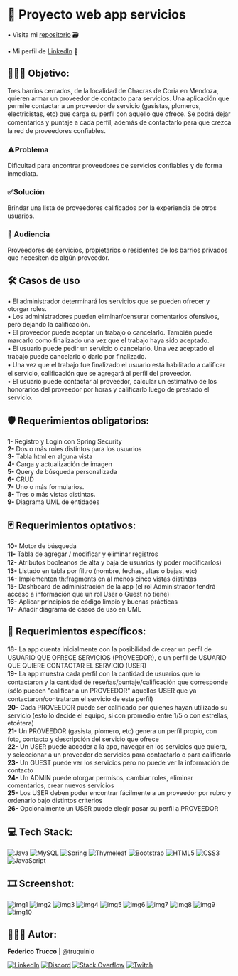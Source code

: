 # 🧰 Proyecto web app servicios 

• Visita mi <a href="https://github.com/truquinio/home-repair.git">repositorio</a> 🗃
<!-- • Ir al <a href="https://truquinio.github.io/alura-challenge-1-Encriptador/">encriptador</a> 🔗 -->
• Mi perfil de <a href="https://www.linkedin.com/in/federico-trucco/">LinkedIn</a> 🪪

## 👷🏻‍♂️ Objetivo:

Tres barrios cerrados, de la localidad de Chacras de Coria en Mendoza, quieren armar un proveedor de contacto para servicios. Una aplicación que permite contactar a un proveedor de servicio (gasistas, plomeros, electricistas, etc) que carga su perﬁl con aquello que ofrece. Se podrá dejar comentarios y puntaje a cada perﬁl, además de contactarlo para que crezca la red de proveedores conﬁables.

### ⚠️Problema
Diﬁcultad para encontrar proveedores de servicios conﬁables y de forma inmediata.

### ✅Solución
Brindar una lista de proveedores caliﬁcados por la experiencia de otros usuarios.

### 👥 Audiencia
Proveedores  de  servicios,  propietarios  o  residentes  de  los barrios privados que necesiten de algún proveedor.


## 🛠 Casos de uso
• El administrador determinará los servicios que se pueden ofrecer y otorgar
roles.<br>
• Los  administradores  pueden  eliminar/censurar comentarios ofensivos, pero dejando la caliﬁcación.<br>
• El proveedor puede aceptar un trabajo o cancelarlo. También puede marcarlo como ﬁnalizado una vez que el trabajo haya sido aceptado.<br>
• El usuario puede pedir un servicio o cancelarlo. Una vez aceptado el trabajo puede cancelarlo o darlo por ﬁnalizado.<br>
• Una vez que el trabajo fue ﬁnalizado el usuario está habilitado a caliﬁcar el servicio, caliﬁcación que se agregará al perﬁl del proveedor.<br>
• El  usuario  puede  contactar  al  proveedor,  calcular  un  estimativo  de  los honorarios del proveedor por horas y caliﬁcarlo luego de prestado el servicio.

## 🛡 Requerimientos obligatorios: 
**1-** Registro y Login con Spring Security<br>
**2-** Dos o más roles distintos para los usuarios<br>
**3-** Tabla html en alguna vista<br>
**4-** Carga y actualización de imagen<br>
**5-** Query de búsqueda personalizada<br>
**6-** CRUD<br>
**7-** Uno o más formularios.<br>
**8-** Tres o más vistas distintas.<br>
**9-** Diagrama UML de entidades

## 🃏 Requerimientos optativos:
**10-** Motor de búsqueda<br>
**11-** Tabla de agregar / modiﬁcar y eliminar registros<br>
**12-** Atributos booleanos de alta y baja de usuarios (y poder modiﬁcarlos)<br>
**13-** Listado en tabla por ﬁltro (nombre, fechas, altas o bajas, etc)<br>
**14-** Implementen th:fragments en al menos cinco vistas distintas<br>
**15-** Dashboard de administración de la app (el rol Administrador tendrá acceso a información que un rol User o Guest no tiene)<br>
**16-** Aplicar principios de código limpio y buenas prácticas<br>
**17-** Añadir diagrama de casos de uso en UML

## 🔰 Requerimientos específicos:
**18-** La app cuenta inicialmente con la posibilidad de crear un perﬁl de USUARIO QUE OFRECE SERVICIOS (PROVEEDOR), o un perﬁl de USUARIO QUE QUIERE CONTACTAR EL SERVICIO (USER)<br>
**19-** La app muestra cada perﬁl con la cantidad de usuarios que lo contactaron y la cantidad  de  reseñas/puntaje/caliﬁcación  que  corresponde (sólo pueden "caliﬁcar a un PROVEEDOR" aquellos USER que ya contactaron/contrataron el servicio de este perﬁl)<br>
**20-** Cada PROVEEDOR puede ser caliﬁcado por quienes hayan utilizado su servicio (esto lo decide el equipo, si con promedio entre 1/5 o con estrellas, etcétera)<br>
**21-** Un  PROVEEDOR  (gasista,  plomero,  etc)  genera  un perﬁl propio, con foto, contacto y descripción del servicio que ofrece<br>
**22-** Un USER puede acceder a la app, navegar en los servicios que quiera, y
seleccionar a un proveedor de servicios para contactarlo o para caliﬁcarlo<br>
**23-** Un GUEST puede ver los servicios pero no puede ver la información de
contacto<br>
**24-** Un ADMIN puede otorgar permisos, cambiar roles, eliminar comentarios, crear
nuevos servicios<br>
**25-** Los  USER  deben  poder  encontrar  fácilmente a un proveedor por rubro y ordenarlo bajo distintos criterios<br>
**26-** Opcionalmente un USER puede elegir pasar su perﬁl a PROVEEDOR


## 💻 Tech Stack:
![Java](https://img.shields.io/badge/Java-%23ED8B00.svg?style=flat&logo=Java&logoColor=white) ![MySQL](https://img.shields.io/badge/-MySQL-4479A1.svg?style=flat&logo=MySQL&logoColor=white) ![Spring](https://img.shields.io/badge/spring-%236DB33F.svg?style=flat&logo=spring&logoColor=white) ![Thymeleaf](https://img.shields.io/badge/-Thymeleaf-darkgreen.svg?style=flat&logo=Thymeleaf&logoColor=white) ![Bootstrap](https://img.shields.io/badge/bootstrap-%23563D7C.svg?style=flat&logo=bootstrap&logoColor=white) ![HTML5](https://img.shields.io/badge/html5-%23E34F26.svg?style=flat&logo=html5&logoColor=white) ![CSS3](https://img.shields.io/badge/css3-%231572B6.svg?style=flat&logo=css3&logoColor=white) ![JavaScript](https://img.shields.io/badge/javascript-%23323330.svg?style=flat&logo=javascript&logoColor=%23F7DF1E) 

## 🎞 Screenshot:

![img1](https://i.ibb.co/J3g91Wp/01-Mi-marido-te-lo-hace-index-1.jpg)
![img2](https://i.ibb.co/gvGwHXy/02-Mi-marido-te-lo-hace-register-user-1.jpg)
![img3](https://i.ibb.co/K5nv2xw/02-Mi-marido-te-lo-hace-login-1.jpg)
![img4](https://i.ibb.co/McbfzwT/04-Mi-marido-te-lo-hace-mi-perfil-User-1.jpg)
![img5](https://i.ibb.co/Ptw3MRy/07-Mi-marido-te-lo-hace-mi-perfil-Provider-foto-1.jpg)
![img6](https://i.ibb.co/yhtgBf4/09-Mi-marido-te-lo-hace-Profesionales-1.jpg)
![img7](https://i.ibb.co/4prxtnf/10-Mi-marido-te-lo-hace-plomero-1.jpg)
![img8](https://i.ibb.co/zmt03qD/14-Mi-marido-te-lo-hace-Calificaci-n-1.jpg)
![img9](https://i.ibb.co/ZXH0jRm/15-Mi-marido-te-lo-hace-puntuaci-n-1.jpg)
![img10](https://i.ibb.co/wQ9qT6j/16-Mi-marido-te-lo-hace-panel-admin-1.jpg)

## 👨🏻‍💻 Autor:

<b>Federico Trucco</b> | @truquinio 

[![LinkedIn](https://img.shields.io/badge/LinkedIn-%230077B5.svg?logo=linkedin&logoColor=white)](https://linkedin.com/in/federico-trucco/) [![Discord](https://img.shields.io/badge/Discord-%237289DA.svg?logo=discord&logoColor=white)](https://discord.gg/https://discord.gg/zcRG3dSt)  [![Stack Overflow](https://img.shields.io/badge/-Stackoverflow-FE7A16?logo=stack-overflow&logoColor=white)](https://stackoverflow.com/users/317680) [![Twitch](https://img.shields.io/badge/Twitch-%239146FF.svg?logo=Twitch&logoColor=white)](https://twitch.tv/truquinio)